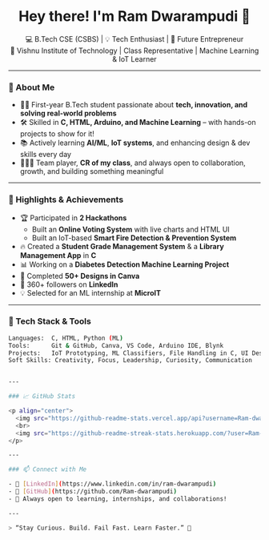 <h1 align="center">Hey there! I'm Ram Dwarampudi 👋</h1>

<p align="center">
  💻 B.Tech CSE (CSBS) | 💡 Tech Enthusiast | 🚀 Future Entrepreneur <br>
  📍 Vishnu Institute of Technology | Class Representative | Machine Learning & IoT Learner
</p>

---

### 🧠 About Me

- 👨‍🎓 First-year B.Tech student passionate about **tech, innovation, and solving real-world problems**
- 🛠️ Skilled in **C, HTML, Arduino, and Machine Learning** – with hands-on projects to show for it!
- 📚 Actively learning **AI/ML**, **IoT systems**, and enhancing design & dev skills every day
- 🧑‍🤝‍🧑 Team player, **CR of my class**, and always open to collaboration, growth, and building something meaningful

---

### 💼 Highlights & Achievements

- 🏆 Participated in **2 Hackathons**
  - Built an **Online Voting System** with live charts and HTML UI
  - Built an IoT-based **Smart Fire Detection & Prevention System**
- 🔥 Created a **Student Grade Management System** & a **Library Management App** in **C**
- 📊 Working on a **Diabetes Detection Machine Learning Project**
- 🎨 Completed **50+ Designs in Canva**
- 👥 360+ followers on **LinkedIn**
- 💡 Selected for an ML internship at **MicroIT**

---

### 🧰 Tech Stack & Tools

```bash
Languages:  C, HTML, Python (ML)
Tools:      Git & GitHub, Canva, VS Code, Arduino IDE, Blynk
Projects:   IoT Prototyping, ML Classifiers, File Handling in C, UI Design
Soft Skills: Creativity, Focus, Leadership, Curiosity, Communication


---

### 📈 GitHub Stats

<p align="center">
  <img src="https://github-readme-stats.vercel.app/api?username=Ram-dwarampudi&show_icons=true&theme=tokyonight" alt="Ram's GitHub stats" />
  <br>
  <img src="https://github-readme-streak-stats.herokuapp.com/?user=Ram-dwarampudi&theme=tokyonight" alt="GitHub Streak" />
</p>

---

### 📫 Connect with Me

- 🔗 [LinkedIn](https://www.linkedin.com/in/ram-dwarampudi)
- 💼 [GitHub](https://github.com/Ram-dwarampudi)
- 🎯 Always open to learning, internships, and collaborations!

---

> “Stay Curious. Build. Fail Fast. Learn Faster.” 🚀
